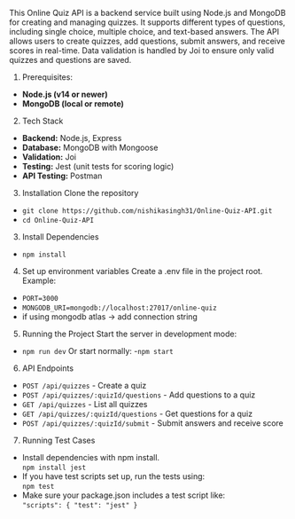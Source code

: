 This Online Quiz API is a backend service built using Node.js and MongoDB for creating and managing quizzes. It supports different types of questions, including single choice, multiple choice, and text-based answers. The API allows users to create quizzes, add questions, submit answers, and receive scores in real-time. Data validation is handled by Joi to ensure only valid quizzes and questions are saved.

1. Prerequisites: <br>
- **Node.js (v14 or newer)** <br>
- **MongoDB (local or remote)** <br>

2. Tech Stack
- **Backend:** Node.js, Express
- **Database:** MongoDB with Mongoose
- **Validation:** Joi
- **Testing:** Jest (unit tests for scoring logic)
- **API Testing:** Postman

3. Installation
Clone the repository
- `git clone https://github.com/nishikasingh31/Online-Quiz-API.git`
- `cd Online-Quiz-API`

3. Install Dependencies
- `npm install`

4. Set up environment variables
Create a .env file in the project root.
Example:
- `PORT=3000`
- `MONGODB_URI=mongodb://localhost:27017/online-quiz`
- if using mongodb atlas -> add connection string

5. Running the Project
Start the server in development mode:
- `npm run dev`
Or start normally:
-`npm start`

6. API Endpoints
- `POST /api/quizzes` - Create a quiz
- `POST /api/quizzes/:quizId/questions` - Add questions to a quiz
- `GET /api/quizzes` - List all quizzes
- `GET /api/quizzes/:quizId/questions` - Get questions for a quiz
- `POST /api/quizzes/:quizId/submit` - Submit answers and receive score

7. Running Test Cases<br>
- Install dependencies with npm install. <br>
`npm install jest` <br>
- If you have test scripts set up, run the tests using: <br>
`npm test` <br>
- Make sure your package.json includes a test script like: <br>
`"scripts": {
  "test": "jest"
} `

